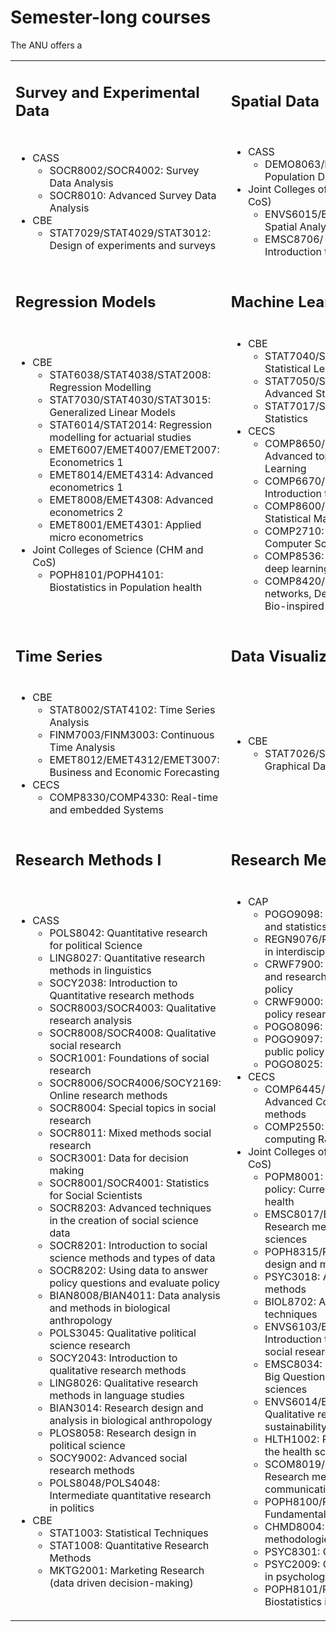 # Semester-long courses 

The ANU offers a 

<table border="0">
 <tr>
    <td><h2>Survey and Experimental Data</h2></td>
    <td><h2>Spatial Data</h2></td>
 </tr>
 <tr>
    <td> 
        <ul>
            <li>CASS
                <ul>
                    <li>SOCR8002/SOCR4002: Survey Data Analysis</li>
                    <li>SOCR8010: Advanced Survey Data Analysis</li>
                 </ul>
            </li>
             <li>CBE
                 <ul>
                     <li>STAT7029/STAT4029/STAT3012: Design of experiments and surveys</li>
                </ul>
             </li>
        </ul>
    </td>
    <td>
        <ul>
            <li>CASS
                <ul>
                    <li>DEMO8063/DEMO4063: Spatial Population Data Analysis</li>
                 </ul>
            </li>
             <li>Joint Colleges of Science (CHM and CoS)
                 <ul>
                     <li>ENVS6015/ENVS2015: GIS and Spatial Analysis</li>
                     <li>EMSC8706/ EMSC4706: Introduction to natural Hazards</li>
                </ul>
             </li>
        </ul>
    </td>
 </tr>
 <tr>
    <td><h2>Regression Models</h2></td>
    <td><h2>Machine Learning</h2></td>
 </tr>
 <tr>
    <td> 
        <ul>
            <li>CBE
                <ul>
                    <li>STAT6038/STAT4038/STAT2008: Regression Modelling</li>
                    <li>STAT7030/STAT4030/STAT3015: Generalized Linear Models</li>
                    <li>STAT6014/STAT2014: Regression modelling for actuarial studies</li>
                    <li>EMET6007/EMET4007/EMET2007: Econometrics 1</li>
                    <li>EMET8014/EMET4314: Advanced econometrics 1</li>
                    <li>EMET8008/EMET4308: Advanced econometrics 2</li>
                    <li>EMET8001/EMET4301: Applied micro econometrics</li>
                 </ul>
            </li>
             <li>Joint Colleges of Science (CHM and CoS)
                 <ul>
                     <li>POPH8101/POPH4101: Biostatistics in Population health</li>
                </ul>
             </li>
        </ul>
    </td>
    <td>
        <ul>
            <li>CBE
                <ul>
                    <li>STAT7040/STAT4040/STAT3040: Statistical Learning</li>
                    <li>STAT7050/STAT4050/STAT3050: Advanced Statistical Learning</li>
                    <li>STAT7017/STAT3017: Big Data Statistics</li>
                 </ul>
            </li>
             <li>CECS
                 <ul>
                     <li>COMP8650/COMP4680: Advanced topics in Machine Learning</li>
                     <li>COMP6670/COMP3670: Introduction to Machine Learning</li>
                     <li>COMP8600/COMP4670: Statistical Machine Learning</li>
                     <li>COMP2710: Special topics in Computer Science</li>
                     <li>COMP8536: Advanced topics in deep learning for computer vision</li>
                     <li>COMP8420/COMP4660: Neural-networks, Deep Learning and Bio-inspired computing</li>
                </ul>
             </li>
        </ul>
    </td>
 </tr>
 <tr>
    <td><h2>Time Series</h2></td>
    <td><h2>Data Visualization</h2></td>
 </tr>
 <tr>
    <td> 
        <ul>
            <li>CBE
                <ul>
                    <li>STAT8002/STAT4102: Time Series Analysis</li>
                    <li>FINM7003/FINM3003: Continuous Time Analysis</li>
                    <li>EMET8012/EMET4312/EMET3007: Business and Economic Forecasting</li>
                 </ul>
            </li>
            <li>CECS
                 <ul>
                     <li>COMP8330/COMP4330: Real-time and embedded Systems</li>
                </ul>
             </li>
        </ul>
    </td>
    <td>
        <ul>
            <li>CBE
                <ul>
                    <li>STAT7026/STAT4026/STAT3011: Graphical Data Analysis</li>
                </ul>
             </li>
        </ul>
    </td>
 </tr>
 <tr>
    <td><h2>Research Methods I</h2></td>
    <td><h2>Research Methods II</h2></td>
 </tr>
 <tr>
    <td> 
        <ul>
             <li>CASS
                 <ul>
                     <li>POLS8042: Quantitative research for political Science</li>
                     <li>LING8027: Quantitative research methods in linguistics</li>
                     <li>SOCY2038: Introduction to Quantitative research methods</li>
                     <li>SOCR8003/SOCR4003: Qualitative research analysis</li>
                     <li>SOCR8008/SOCR4008: Qualitative social research</li>
                     <li>SOCR1001: Foundations of social research</li>
                     <li>SOCR8006/SOCR4006/SOCY2169: Online research methods</li>
                     <li>SOCR8004: Special topics in social research</li>
                     <li>SOCR8011: Mixed methods social research</li>
                     <li>SOCR3001: Data for decision making</li>
                     <li>SOCR8001/SOCR4001: Statistics for Social Scientists</li>
                     <li>SOCR8203: Advanced techniques in the creation of social science data</li>
                     <li>SOCR8201: Introduction to social science methods and types of data</li>
                     <li>SOCR8202: Using data to answer policy questions and evaluate policy</li>
                     <li>BIAN8008/BIAN4011: Data analysis and methods in biological anthropology</li>
                     <li>POLS3045: Qualitative political science research</li>
                     <li>SOCY2043: Introduction to qualitative research methods</li>
                     <li>LING8026: Qualitative research methods in language studies</li>
                     <li>BIAN3014: Research design and analysis in biological anthropology</li>
                     <li>PLOS8058: Research design in political science</li>
                     <li>SOCY9002: Advanced social research methods</li>
                     <li>POLS8048/POLS4048: Intermediate quantitative research in politics</li>
                </ul>
             </li>
             <li>CBE
                <ul>
                    <li>STAT1003: Statistical Techniques</li>
                    <li>STAT1008: Quantitative Research Methods</li>
                    <li>MKTG2001: Marketing Research (data driven decision-making)</li>
                 </ul>
            </li>
        </ul>
    </td>
    <td>
        <ul>
            <li>CAP
                <ul>
                    <li>POGO9098: Research analysis and statistics</li>
                    <li>REGN9076/REGN8001: Methods in interdisciplinary research</li>
                    <li>CRWF7900: Graduate academic and research skills for public policy</li>
                    <li>CRWF9000: Fostering public policy research</li>
                    <li>POGO8096: Policy research</li>
                    <li>POGO9097: Research design for public policy</li>
                    <li>POGO8025: Social policy analysis</li>
                 </ul>
            </li>
            <li>CECS
                <ul>
                    <li>COMP6445/COMP4450: Advanced Computing research methods</li>
                    <li>COMP2550: Advanced computing R&D methods</li>
                 </ul>
            </li>
            <li>Joint Colleges of Science (CHM and CoS)
                <ul>
                    <li>POPM8001: Research, treatment, policy: Current Issues in mental health</li>
                    <li>EMSC8017/EMSC4017: Research methods for earth sciences</li>
                    <li>POPH8315/POPH4315: Research design and methods</li>
                    <li>PSYC3018: Advanced research methods</li>
                    <li>BIOL8702: Advanced research techniques</li>
                    <li>ENVS6103/ENVS1003: Introduction to Environmental and social research</li>
                    <li>EMSC8034: Research orientation: Big Questions in the earth sciences</li>
                    <li>ENVS6014/ENVS2014: Qualitative research methods in sustainability</li>
                    <li>HLTH1002: Research methods in the health sciences</li>
                    <li>SCOM8019/SCOM4019: Research methods in the science communication</li>
                    <li>POPH8100/POPH4100: Fundamentals of epidemiology</li>
                    <li>CHMD8004: Qualitative methodologies for research</li>
                    <li>PSYC8301: Clinical research</li>
                    <li>PSYC2009: Quantitative methods in psychology</li>
                    <li>POPH8101/POPH4101: Biostatistics in population health</li>
                 </ul>
            </li>
        </ul>
    </td>
 </tr>
</table>

